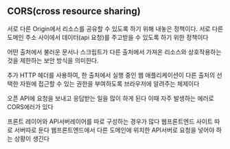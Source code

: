 ## CORS(cross resource sharing)
서로 다른 Origin에서 리소스를 공유할 수 있도록 하기 위해 내놓은 정책이다. 서로 다른 도메인 주소 사이에서 데이터(api 요청)를 주고받을 수 있도록 하기 위한 정책이다

어떤 출처에서 불러운 문서나 스크립트가 다른 출처에서 가져온 리소스와 상호작용하는 것을 제한하는 보안 방식을 의미한다. 

추가 HTTP 헤더를 사용하여, 한 출처에서 실행 중인 웹 애플리케이션이 다른 출처의 선택한 자원에 접근할 수 있는 권한을 부여하도록 브라우저에 알려주는 체제이다


오픈 API에 요청을 보내고 응답받는 일을 많이 하게 된다
이때 자주 발생하는 에러로 CORS에러가 있다 

프론트 레이어와 API서버레이어를 따로 구성하는 경우가 많다
웹프론트엔드 사이트 따로 서버따로 둔다
웹프론트엔드에서 다른 도메인에 위치한 API서버로 요청을 넣어야 하는 상황이 생긴다



